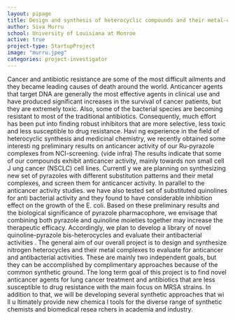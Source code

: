 ```yaml
---
layout: pipage
title: Design and synthesis of heterocyclic compounds and their metal-complexes for evaluation of anti-cancer and anti-microbial activity
author: Siva Murru
school: University of Louisiana at Monroe
active: true
project-type: StartupProject
image: "murru.jpeg"
categories: project-investigator
---
```


<p>Cancer and antibiotic resistance are some of the most difficult ailments and they became leading causes of death around the world. Anticancer agents that target DNA are generally the most effective agents in clinical use and have produced significant increases in the survival of cancer patients, but they are extremely toxic. Also, some of the bacterial species are becoming resistant to most of the traditional antibiotics. Consequently, much effort has been put into finding robust inhibitors that are more selective, less toxic and less susceptible to drug resistance. Havi ng experience in the field of heterocyclic synthesis and medicinal chemistry, we recently obtained some interesti ng preliminary results on anticancer activity of our Ru-pyrazole complexes from NCI-screening. (vide infra) The results indicate that some of our compounds exhibit anticancer activity, mainly towards non small cell J ung cancer (NSCLC) cell lines. Currentl y we are planning on synthesizing new set of pyrazoles with different substitution patterns and their metal complexes, and screen them for anticancer activity. In parallel to the anticancer activity studies. we have also tested set of substituted quinolines for anti bacterial activity and they found to have considerable inhibition effect on the growth of the E. coli. Based on these preliminary results and the biological significance of pyrazole pharmacophore, we envisage that combining both pyrazole and quinoline moieties together may increase the therapeutic efficacy. Accordingly, we plan to develop a library of novel quinoline-pyrazole bis-heterocycles and evaluate their antibacterial activities . The general aim of our overall project is to design and synthesize nitrogen heterocycles and their metal complexes to evaluate for anticancer and antibacterial activities. These are mainly two independent goals, but they can be accomplished by complimentary approaches because of the common synthetic ground. The long term goal of this project is to find novel anticancer agents for lung cancer treatment and antibiotics that are less susceptible to drug resistance with the main focus on MRSA strains. In addition to that, we will be developing several synthetic approaches that wi ll u ltimately provide new chemica l tools for the diverse range of synthetic chemists and biomedical resea rchers in academia and industry.</p>
